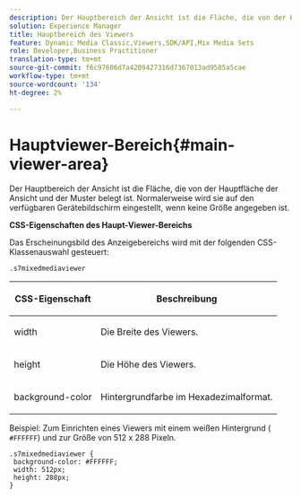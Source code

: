 ```yaml
---
description: Der Hauptbereich der Ansicht ist die Fläche, die von der Hauptfläche der Ansicht und der Muster belegt ist. Normalerweise wird sie auf den verfügbaren Gerätebildschirm eingestellt, wenn keine Größe angegeben ist.
solution: Experience Manager
title: Hauptbereich des Viewers
feature: Dynamic Media Classic,Viewers,SDK/API,Mix Media Sets
role: Developer,Business Practitioner
translation-type: tm+mt
source-git-commit: f6c97606d7a4209427316d7367013ad9585a5cae
workflow-type: tm+mt
source-wordcount: '134'
ht-degree: 2%

---
```



# Hauptviewer-Bereich{#main-viewer-area}

Der Hauptbereich der Ansicht ist die Fläche, die von der Hauptfläche der Ansicht und der Muster belegt ist. Normalerweise wird sie auf den verfügbaren Gerätebildschirm eingestellt, wenn keine Größe angegeben ist.

<!--<a id="section_061E550C1C1D4DB2BD663A898895B38C"></a>-->

**CSS-Eigenschaften des Haupt-Viewer-Bereichs**

Das Erscheinungsbild des Anzeigebereichs wird mit der folgenden CSS-Klassenauswahl gesteuert:

```
.s7mixedmediaviewer 
```

<table id="table_94EE3F5BBE4547C0B4943471CEE7EDE4"> 
 <thead> 
  <tr> 
   <th colname="col1" class="entry"> <p> CSS-Eigenschaft </p> </th> 
   <th colname="col2" class="entry"> <p>Beschreibung </p> </th> 
  </tr> 
 </thead>
 <tbody> 
  <tr> 
   <td colname="col1"> <p> <span class="codeph"> width </span> </p> </td> 
   <td colname="col2"> <p>Die Breite des Viewers. </p> </td> 
  </tr> 
  <tr> 
   <td colname="col1"> <p> <span class="codeph"> height </span> </p> </td> 
   <td colname="col2"> <p>Die Höhe des Viewers. </p> </td> 
  </tr> 
  <tr> 
   <td colname="col1"> <p> <span class="codeph"> background-color  </span> </p> </td> 
   <td colname="col2"> <p> Hintergrundfarbe im Hexadezimalformat. </p> </td> 
  </tr> 
 </tbody> 
</table>

Beispiel: Zum Einrichten eines Viewers mit einem weißen Hintergrund ( `#FFFFFF`) und zur Größe von 512 x 288 Pixeln.

```
.s7mixedmediaviewer { 
 background-color: #FFFFFF; 
 width: 512px; 
 height: 288px;  
}
```

